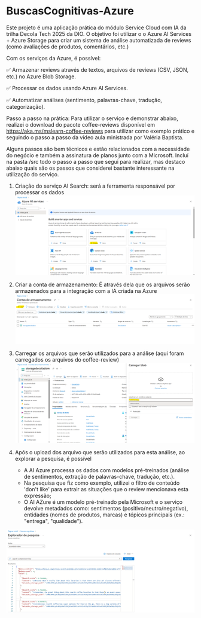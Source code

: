 # BuscasCognitivas-Azure

Este projeto é uma aplicação prática do módulo Service Cloud com IA da trilha Decola Tech 2025 da DIO. O objetivo foi utilizar o o Azure AI Services + Azure Storage para criar um sistema de análise automatizada de reviews (como avaliações de produtos, comentários, etc.)

Com os serviços da Azure, é possível:

✅ Armazenar reviews através de textos, arquivos de reviews (CSV, JSON, etc.) no Azure Blob Storage.

✅ Processar os dados usando Azure AI Services.

✅ Automatizar análises (sentimento, palavras-chave, tradução, categorização).

Passo a passo na prática:
Para utilizar o serviço e demonstrar abaixo, realizei o download do pacote coffee-reviews disponível em https://aka.ms/mslearn-coffee-reviews para utilizar como exemplo prático e seguindo o passo a passo da vídeo aula ministrada por Valéria Baptista.

Alguns passos são bem técnicos e estão relacionados com a necessidade do negócio e também a assinatura de planos junto com a Microsoft. Incluí na pasta /src todo o passo a passo que segui para realizar, mas destaco abaixo quais são os passos que considerei bastante interessante na utilização do serviço.

1. Criação do serviço AI Search: será a ferramenta responsável por processar os dados
![alt text](<src/Passo 1.png>)

2. Criar a conta de armazenamento: É através dela que os arquivos serão armazenados para a integração com a IA criada na Azure
![alt text](<src/Passo 4.png>)

3. Carregar os arquivos que serão utilizados para a análise (aqui foram carregados os arquivos do coffee-review)
![alt text](<src/Passo 8.png>)

6. Após o upload dos arquivo que serão utilizados para esta análise, ao explorar a pesquisa, é possível 
    - A AI Azure processa os dados com modelos pré-treinados (análise de sentimentos, extração de palavras-chave, tradução, etc.).
    - Na pesquisa que fiz como exemplo, utilizei o filtro de conteúdo 'don't like' para extrair as situações que o review mencionava esta expressão;
    - O AI AZure é um modelo pré-treinado pela Microsoft e o serviço devolve metadados como: sentimentos (positivo/neutro/negativo), entidades (nomes de produtos, marcas) e tópicos principais (ex.: "entrega", "qualidade").

![alt text](<src/Passo 13.png>)